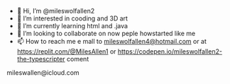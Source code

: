 - 👋 Hi, I’m @mileswolfallen2
- 👀 I’m interested in  cooding and 3D art
- 🌱 I’m currently learning html and .java 
- 💞️ I’m looking to collaborate on  now peple howstarted like me 
- 📫 How to reach me e mall to mileswolfallen4@hotmail.com or at https://replit.com/@MilesAllen1 or https://codepen.io/mileswolfallen2-the-typescripter  coment 

<!---
mileswolfallen2/mileswolfallen2 is a ✨ special ✨ repository because its `README.md` (this file) appears on your GitHub profile.
You can click the Preview link to take a look at your changes.
---> mileswallen@icloud.com 
